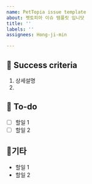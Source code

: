 ```yaml
---
name: PetTopia issue template
about: 펫토피아 이슈 템플릿 입니닷
title: ''
labels: ''
assignees: Hong-ji-min

---
```


## 🐾 Success criteria 
<!-- 이슈를 더 설명해주세요. 글/사진/그림/흐름도 모두 가능합니다. -->
1. 상세설명
2. 

## 🐶 To-do
<!-- 할일은 다시 이슈로 변환해 관리할 수 있습니다. -->
- [ ] 할일 1
- [ ] 할일 2

## 🎸기타
- 할일 1
- 할일 2
